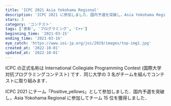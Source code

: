 ```yaml
---
title: 'ICPC 2021 Asia Yokohama Regional'
description: 'ICPC 2021 に参加しました．国内予選を突破し，Asia Yokohama Regional に参加してチーム 15 位を獲得しました．'
stars: 3
category: 'コンテスト'
tags: ['表彰', 'プログラミング', 'C++']
beginning_time: '2021-03-15'
ending_time: '2021-03-16'
eye_catch: 'https://www.ioi-jp.org/joi/2019/images/top-img1.jpg'
created_at: '2022-10-01'
updated_at: '2022-10-01'
---
```


ICPC の正式名称は International Collegiate Programming Contest (国際大学対抗プログラミングコンテスト) です．同じ大学の 3 名がチームを組んでコンテストに取り組みます．

ICPC 2021 にチーム「Positive_yellows」として参加しました．国内予選を突破し，Asia Yokohama Regional に参加してチーム 15 位を獲得しました．
